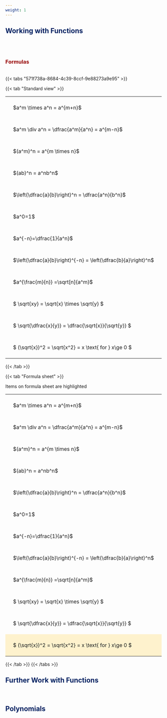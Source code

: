 ```yaml
---
weight: 1
---
```


## <span style="color:RGB(0,32,96"> Working with Functions </span> 
<br>


<br>


###  <span style="color:RGB(150,0,0)"> Formulas </span>
<br>
{{< tabs "571f738a-8684-4c39-8ccf-9e88273a9e95" >}}

{{< tab "Standard view" >}}

<style type="text/css">
#T_ccfac th.col_heading {
  text-align: left;
  font-size: 1em;
}
#T_ccfac td {
  text-align: left;
  font-size: 1em;
  padding: 1.5em;
}
</style>
<table id="T_ccfac">
  <thead>
  </thead>
  <tbody>
    <tr>
      <td id="T_ccfac_row0_col0" class="data row0 col0" >$a^m \times a^n = a^{m+n}$</td>
    </tr>
    <tr>
      <td id="T_ccfac_row1_col0" class="data row1 col0" >$a^m \div a^n = \dfrac{a^m}{a^n} = a^{m-n}$</td>
    </tr>
    <tr>
      <td id="T_ccfac_row2_col0" class="data row2 col0" >$(a^m)^n = a^{m \times n}$</td>
    </tr>
    <tr>
      <td id="T_ccfac_row3_col0" class="data row3 col0" >$(ab)^n = a^nb^n$</td>
    </tr>
    <tr>
      <td id="T_ccfac_row4_col0" class="data row4 col0" >$\left(\dfrac{a}{b}\right)^n = \dfrac{a^n}{b^n}$</td>
    </tr>
    <tr>
      <td id="T_ccfac_row5_col0" class="data row5 col0" >$a^0=1$</td>
    </tr>
    <tr>
      <td id="T_ccfac_row6_col0" class="data row6 col0" >$a^{-n}=\dfrac{1}{a^n}$</td>
    </tr>
    <tr>
      <td id="T_ccfac_row7_col0" class="data row7 col0" >$\left(\dfrac{a}{b}\right)^{-n} = \left(\dfrac{b}{a}\right)^n$</td>
    </tr>
    <tr>
      <td id="T_ccfac_row8_col0" class="data row8 col0" >$a^{\frac{m}{n}} =\sqrt[n]{a^m}$</td>
    </tr>
    <tr>
      <td id="T_ccfac_row9_col0" class="data row9 col0" >$ \sqrt{xy} = \sqrt{x} \times \sqrt{y} $</td>
    </tr>
    <tr>
      <td id="T_ccfac_row10_col0" class="data row10 col0" >$ \sqrt{\dfrac{x}{y}} = \dfrac{\sqrt{x}}{\sqrt{y}} $</td>
    </tr>
    <tr>
      <td id="T_ccfac_row11_col0" class="data row11 col0" >$ (\sqrt{x})^2 = \sqrt{x^2} = x \text{ for } x\ge 0 $</td>
    </tr>
  </tbody>
</table>
{{< /tab >}}

{{< tab "Formula sheet" >}}

Items on formula sheet are highlighted 
<br>
<style type="text/css">
#T_bf7e3 th.col_heading {
  text-align: left;
  font-size: 1em;
}
#T_bf7e3 td {
  text-align: left;
  font-size: 1em;
  padding: 1.5em;
}
#T_bf7e3_row0_col0, #T_bf7e3_row1_col0, #T_bf7e3_row2_col0, #T_bf7e3_row3_col0, #T_bf7e3_row4_col0, #T_bf7e3_row5_col0, #T_bf7e3_row6_col0, #T_bf7e3_row7_col0, #T_bf7e3_row8_col0, #T_bf7e3_row9_col0, #T_bf7e3_row10_col0 {
  background-color: rgba(0,0,0,0);
}
#T_bf7e3_row11_col0 {
  background-color: rgba(255,194,10, 0.2);
}
</style>
<table id="T_bf7e3">
  <thead>
  </thead>
  <tbody>
    <tr>
      <td id="T_bf7e3_row0_col0" class="data row0 col0" >$a^m \times a^n = a^{m+n}$</td>
    </tr>
    <tr>
      <td id="T_bf7e3_row1_col0" class="data row1 col0" >$a^m \div a^n = \dfrac{a^m}{a^n} = a^{m-n}$</td>
    </tr>
    <tr>
      <td id="T_bf7e3_row2_col0" class="data row2 col0" >$(a^m)^n = a^{m \times n}$</td>
    </tr>
    <tr>
      <td id="T_bf7e3_row3_col0" class="data row3 col0" >$(ab)^n = a^nb^n$</td>
    </tr>
    <tr>
      <td id="T_bf7e3_row4_col0" class="data row4 col0" >$\left(\dfrac{a}{b}\right)^n = \dfrac{a^n}{b^n}$</td>
    </tr>
    <tr>
      <td id="T_bf7e3_row5_col0" class="data row5 col0" >$a^0=1$</td>
    </tr>
    <tr>
      <td id="T_bf7e3_row6_col0" class="data row6 col0" >$a^{-n}=\dfrac{1}{a^n}$</td>
    </tr>
    <tr>
      <td id="T_bf7e3_row7_col0" class="data row7 col0" >$\left(\dfrac{a}{b}\right)^{-n} = \left(\dfrac{b}{a}\right)^n$</td>
    </tr>
    <tr>
      <td id="T_bf7e3_row8_col0" class="data row8 col0" >$a^{\frac{m}{n}} =\sqrt[n]{a^m}$</td>
    </tr>
    <tr>
      <td id="T_bf7e3_row9_col0" class="data row9 col0" >$ \sqrt{xy} = \sqrt{x} \times \sqrt{y} $</td>
    </tr>
    <tr>
      <td id="T_bf7e3_row10_col0" class="data row10 col0" >$ \sqrt{\dfrac{x}{y}} = \dfrac{\sqrt{x}}{\sqrt{y}} $</td>
    </tr>
    <tr>
      <td id="T_bf7e3_row11_col0" class="data row11 col0" >$ (\sqrt{x})^2 = \sqrt{x^2} = x \text{ for } x\ge 0 $</td>
    </tr>
  </tbody>
</table>
{{< /tab >}}
{{< /tabs >}}

## <span style="color:RGB(0,32,96"> Further Work with Functions </span> 
<br>

## <span style="color:RGB(0,32,96"> Polynomials </span> 
<br>